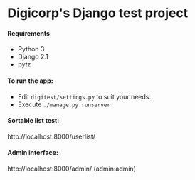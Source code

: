 # Digicorp's Django test project

#### Requirements

* Python 3
* Django 2.1
* pytz


#### To run the app:

* Edit `digitest/settings.py` to suit your needs.
* Execute `./manage.py runserver`

#### Sortable list test:

http://localhost:8000/userlist/

#### Admin interface:

http://localhost:8000/admin/
(admin:admin)



